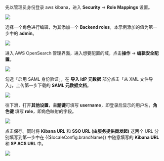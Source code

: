 <IntegrationDetailCard title="配置 AWS Kibana">

先以管理员身份登录 aws kibana，进入 **Security** -> **Role Mappings** 设置。

![](~@imagesZhCn/integration/aws-kibana/1-1.png)

选择一个角色进行编辑，为其添加一个 **Backend roles**，本示例添加的值为第一步中的 **admin**。

![](~@imagesZhCn/integration/aws-kibana/1-2.png)

</IntegrationDetailCard>

<IntegrationDetailCard title="配置 AWS OpenSearch">

进入 AWS OpenSearch 管理界面，进入想要配置的域，点击**操作** -> **编辑安全配置**。

![](~@imagesZhCn/integration/aws-kibana/1-7.png)

勾选「启用 SAML 身份验证」，在 **导入 IdP 元数据** 部分点击「从 XML 文件导入」，上传第一步下载的 **SAML 元数据文档**。

![](~@imagesZhCn/integration/aws-kibana/1-8.png)

往下滑，打开**其他设置**，**主题键**可填写 **username**，即登录后显示的用户名，**角色键** 填写 **role**，即角色映射的字段。

![](~@imagesZhCn/integration/aws-kibana/1-9.png)

点击保存。同时将 **Kibana URL** 和 **SSO URL (由服务提供商发起)** 这两个 URL 分别填写到第一步中在 {{$localeConfig.brandName}} 中随意填写的 **Kibana URL** 和 **SP ACS URL** 中。

![](~@imagesZhCn/integration/aws-kibana/1-10.png)

</IntegrationDetailCard>
